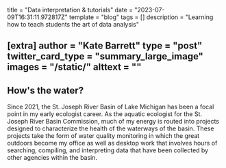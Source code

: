 title = "Data interpretation & tutorials"
date = "2023-07-09T16:31:11.972817Z"
template = "blog"
tags = []
description = "Learning how to teach students the art of data analysis"

[extra]
author = "Kate Barrett"
type = "post"
twitter_card_type = "summary_large_image" 
images = "/static/"
alttext = ""
---

## How's the water?

Since 2021, the St. Joseph River Basin of Lake Michigan has been a focal point in my early ecologist career. As the aquatic ecologist for the St. Joseph River Basin Commission, much of my energy is routed into projects designed to characterize the health of the waterways of the basin. These projects take the form of water quality monitoring in which the great outdoors become my office as well as desktop work that involves hours of searching, compiling, and interpreting data that have been collected by other agencies within the basin.
